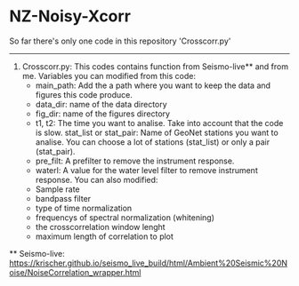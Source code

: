 # NZ-Noisy-Xcorr
So far there's only one code in this repository 'Crosscorr.py'
_______________________________________________________________________________________________________________________________________________________
1. Crosscorr.py:
   This codes contains function from Seismo-live** and from me.
   Variables you can modified from this code:
   - main_path: Add the a path where you want to keep the data and figures this code produce.
   - data_dir: name of the data directory
   - fig_dir: name of the figures directory
   - t1, t2: The time you want to analise. Take into account that the code is slow. 
              stat_list or stat_pair: Name of GeoNet stations you want to analise. You can choose a lot of stations (stat_list) or only  a pair       
              (stat_pair).
   - pre_filt: A prefilter to remove the instrument response.
   - waterl:  A value for the water level filter to remove instrument response.
   You can also modified:
   - Sample rate
   - bandpass filter
   - type of time normalization
   - frequencys of spectral normalization (whitening)
   - the crosscorrelation window lenght
   - maximum length of correlation to plot
  
  
  
  
  
  
  
  
  
  
  
  
  
  
  
  
  
  
  
  
  
  ** Seismo-live: https://krischer.github.io/seismo_live_build/html/Ambient%20Seismic%20Noise/NoiseCorrelation_wrapper.html
